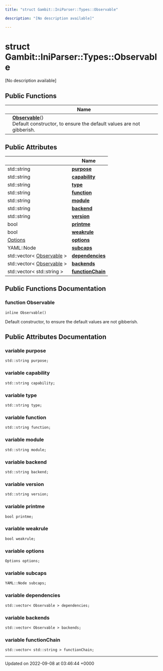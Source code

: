 ```yaml
---
title: "struct Gambit::IniParser::Types::Observable"

description: "[No description available]"

---
```


# struct Gambit::IniParser::Types::Observable



[No description available]

## Public Functions

|                | Name           |
| -------------- | -------------- |
| | **[Observable](/documentation/code/classes/structgambit_1_1iniparser_1_1types_1_1observable/#function-observable)**()<br>Default constructor, to ensure the default values are not gibberish.  |

## Public Attributes

|                | Name           |
| -------------- | -------------- |
| std::string | **[purpose](/documentation/code/classes/structgambit_1_1iniparser_1_1types_1_1observable/#variable-purpose)**  |
| std::string | **[capability](/documentation/code/classes/structgambit_1_1iniparser_1_1types_1_1observable/#variable-capability)**  |
| std::string | **[type](/documentation/code/classes/structgambit_1_1iniparser_1_1types_1_1observable/#variable-type)**  |
| std::string | **[function](/documentation/code/classes/structgambit_1_1iniparser_1_1types_1_1observable/#variable-function)**  |
| std::string | **[module](/documentation/code/classes/structgambit_1_1iniparser_1_1types_1_1observable/#variable-module)**  |
| std::string | **[backend](/documentation/code/classes/structgambit_1_1iniparser_1_1types_1_1observable/#variable-backend)**  |
| std::string | **[version](/documentation/code/classes/structgambit_1_1iniparser_1_1types_1_1observable/#variable-version)**  |
| bool | **[printme](/documentation/code/classes/structgambit_1_1iniparser_1_1types_1_1observable/#variable-printme)**  |
| bool | **[weakrule](/documentation/code/classes/structgambit_1_1iniparser_1_1types_1_1observable/#variable-weakrule)**  |
| [Options](/documentation/code/classes/classgambit_1_1options/) | **[options](/documentation/code/classes/structgambit_1_1iniparser_1_1types_1_1observable/#variable-options)**  |
| YAML::Node | **[subcaps](/documentation/code/classes/structgambit_1_1iniparser_1_1types_1_1observable/#variable-subcaps)**  |
| std::vector< [Observable](/documentation/code/classes/structgambit_1_1iniparser_1_1types_1_1observable/) > | **[dependencies](/documentation/code/classes/structgambit_1_1iniparser_1_1types_1_1observable/#variable-dependencies)**  |
| std::vector< [Observable](/documentation/code/classes/structgambit_1_1iniparser_1_1types_1_1observable/) > | **[backends](/documentation/code/classes/structgambit_1_1iniparser_1_1types_1_1observable/#variable-backends)**  |
| std::vector< std::string > | **[functionChain](/documentation/code/classes/structgambit_1_1iniparser_1_1types_1_1observable/#variable-functionchain)**  |

## Public Functions Documentation

### function Observable

```
inline Observable()
```

Default constructor, to ensure the default values are not gibberish. 

## Public Attributes Documentation

### variable purpose

```
std::string purpose;
```


### variable capability

```
std::string capability;
```


### variable type

```
std::string type;
```


### variable function

```
std::string function;
```


### variable module

```
std::string module;
```


### variable backend

```
std::string backend;
```


### variable version

```
std::string version;
```


### variable printme

```
bool printme;
```


### variable weakrule

```
bool weakrule;
```


### variable options

```
Options options;
```


### variable subcaps

```
YAML::Node subcaps;
```


### variable dependencies

```
std::vector< Observable > dependencies;
```


### variable backends

```
std::vector< Observable > backends;
```


### variable functionChain

```
std::vector< std::string > functionChain;
```


-------------------------------

Updated on 2022-09-08 at 03:46:44 +0000